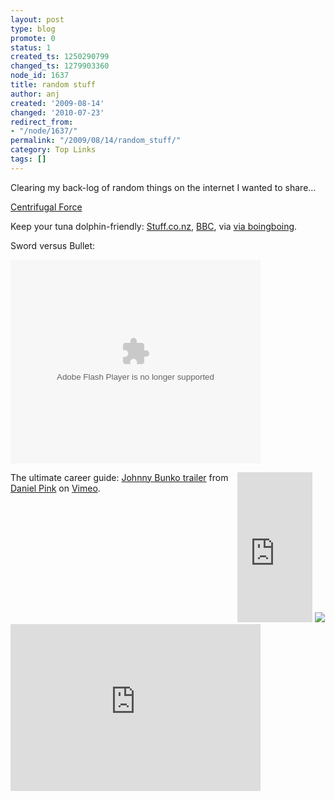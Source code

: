 ```yaml
---
layout: post
type: blog
promote: 0
status: 1
created_ts: 1250290799
changed_ts: 1279903360
node_id: 1637
title: random stuff
author: anj
created: '2009-08-14'
changed: '2010-07-23'
redirect_from:
- "/node/1637/"
permalink: "/2009/08/14/random_stuff/"
category: Top Links
tags: []
---
```

Clearing my back-log of random things on the internet I wanted to share...
<!--break-->
[Centrifugal Force](http://xkcd.com/c123.html)

Keep your tuna dolphin-friendly: <a href="http://www.stuff.co.nz/4436390a10.html">Stuff.co.nz</a>, <a href="http://news.bbc.co.uk/1/hi/world/asia-pacific/7291501.stm">BBC</a>, via <a href="http://www.boingboing.net/2008/03/12/heroic-dolphin-rescu.html">via boingboing</a>.

Sword versus Bullet:

<embed style="width:400px; height:326px;" id="VideoPlayback" type="application/x-shockwave-flash" src="http://video.google.com/googleplayer.swf?docId=-3818187790122256202"> </embed>
          
<div style="float: right;">
<iframe src="http://rcm-uk.amazon.co.uk/e/cm?t=anjacksonnet-21&o=2&p=8&l=as1&asins=1594482918&fc1=000000&IS2=1&lt1=_top&lc1=0000FF&bc1=000000&bg1=FFFFFF&f=ifr&npa=1" style="width:120px;height:240px;" scrolling="no" marginwidth="0" marginheight="0" frameborder="0"></iframe>
<a href="http://www.amazon.co.uk/gp/product/1594482918?ie=UTF8&tag=anjacksonnet-21&linkCode=as2&camp=1634&creative=6738&creativeASIN=1594482918"><img border="0" src="51F2hJr-geL._SL160_.jpg"></a><img src="http://www.assoc-amazon.co.uk/e/ir?t=anjacksonnet-21&l=as2&o=2&a=1594482918" width="1" height="1" border="0" alt="" style="border:none !important; margin:0px !important;" />
</div>

The ultimate career guide: <a href="http://www.vimeo.com/841040?pg=embed&sec=841040">Johnny Bunko trailer</a> from <a href="http://www.vimeo.com/user418351?pg=embed&sec=841040">Daniel Pink</a> on <a href="http://vimeo.com?pg=embed&sec=841040">Vimeo</a>.

<object width="400" height="267">	<param name="allowfullscreen" value="true" />	<param name="allowscriptaccess" value="always" />	<param name="movie" value="http://www.vimeo.com/moogaloop.swf?clip_id=841040&amp;server=www.vimeo.com&amp;show_title=1&amp;show_byline=1&amp;show_portrait=0&amp;color=&amp;fullscreen=1" />	<embed src="http://www.vimeo.com/moogaloop.swf?clip_id=841040&amp;server=www.vimeo.com&amp;show_title=1&amp;show_byline=1&amp;show_portrait=0&amp;color=&amp;fullscreen=1" type="application/x-shockwave-flash" allowfullscreen="true" allowscriptaccess="always" width="400" height="267"></embed></object>
